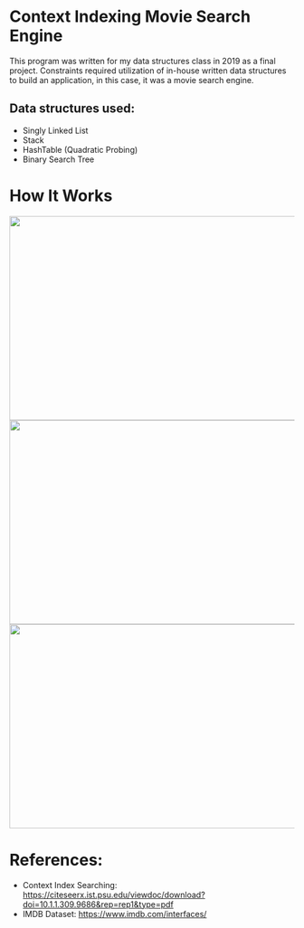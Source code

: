 # Context Indexing Movie Search Engine
This program was written for my data structures class in 2019 as a final project. Constraints required utilization of in-house written data structures to build an application, in this case, it was a movie search engine. <br>

## Data structures used:
* Singly Linked List
* Stack
* HashTable (Quadratic Probing)
* Binary Search Tree



# How It Works

<div>
<img src="https://github.com/henrylao/movie-search-engine/blob/master/images/programFlow.png" width="642" height="361"/>
</div>
<div>
<img src="https://github.com/henrylao/movie-search-engine/blob/master/images/movieDB.png" width="642" height="361"/>
</div>
<div>
<img src="https://github.com/henrylao/movie-search-engine/blob/master/images/contextIndexSearch.png" width="642" height="361"/>
</div>


# References:
* Context Index Searching: https://citeseerx.ist.psu.edu/viewdoc/download?doi=10.1.1.309.9686&rep=rep1&type=pdf
* IMDB Dataset: https://www.imdb.com/interfaces/
